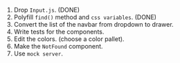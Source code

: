 1. Drop `Input.js`. (DONE)
2. Polyfill `find()` method and `css variables`. (DONE)
3. Convert the list of the navbar from dropdown to drawer.
4. Write tests for the components.
5. Edit the colors. (choose a color pallet).
6. Make the `NotFound` component.
7. Use `mock server`.
